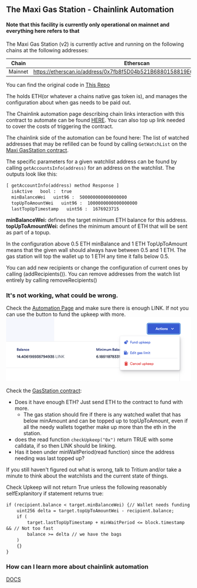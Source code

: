 ## The Maxi Gas Station - Chainlink Automation

#### Note that this facility is currently only operational on mainnet and everything here refers to that

The Maxi Gas Station (v2) is currently active and running on the following chains at the following addresses:

| Chain   | Etherscan                                                                |
|---------|--------------------------------------------------------------------------|
| Mainnet | https://etherscan.io/address/0x7fb8f5D04b521B6880158819E69538655AABD5c4  |
                                                                                             
                                                                                           
You can find the original code in [This Repo](https://github.com/BalancerMaxis/GasStationV2)

The holds ETH(or whatever a chains native gas token is), and manages the configuration about when gas needs to be paid out.

The Chainlink automation page describing chain links interaction with this contract to automate can be found [HERE](https://automation.chain.link/mainnet/49137003109931569296061861008543141201993692712511923124729013217194676883059).  You can also top up link needed to cover the costs of triggering the contract.


The chainlink side of the automation can be found here: 
The list of watched addresses that may be refilled can be found by calling  `GetWatchList` on the [Maxi GasStation contract](https://etherscan.io/address/0x2F1901f2A82fcC3Ee9010b809938816B3b06FA6A#readContract).

The specific parameters for a given watchlist address can be found by calling `getAccountsInfo(address)` for an address on the watchlist.  The outputs look like this:
```
[ getAccountInfo(address) method Response ]
  isActive   bool :  true
  minBalanceWei   uint96 :  500000000000000000
  topUpToAmountWei   uint96 :  1000000000000000000
  lastTopUpTimestamp   uint56 :  1676923715
```
**minBalanceWei:** defines the target minimum ETH balance for this address.
**topUpToAmountWei:** defines the minimum amount of ETH that will be sent as part of a topup.

In the configuration above 0.5 ETH minBalance and 1 ETH TopUpToAmount means that the given wall should always have between 0.5 and 1 ETH.  The gas station will top the wallet up to 1 ETH any time it falls below 0.5.

You can add new recipients or change the configuration of current ones by calling (addRecipients()).  You can remove addresses from the watch list entirely by calling removeRecipients()

### It's not working, what could be wrong.
Check the [Automation Page](https://automation.chain.link/mainnet/49137003109931569296061861008543141201993692712511923124729013217194676883059) and make sure there is enough LINK.  If not you can use the button to fund the upkeep with more.
![img.png](../docs/images/fundUpkeep.png)

Check the [GasStation contract](https://etherscan.io/address/0x7fb8f5D04b521B6880158819E69538655AABD5c4#writeContract): 

- Does it have enough ETH?  Just send ETH to the contract to fund with more.
   -  The gas station should fire if there is any watched wallet that has below minAmount and can be topped up to topUpToAmount, even if all the needy wallets together make up more than the eth in the station. 
- does the read function `checkUpkeep("0x")` return TRUE with some calldata, if so then LINK should be linking.
- Has it been under minWaitPeriod(read function) since the address needing was last topped up?

If you still haven't figured out what is wrong, talk to Tritium and/or take a minute to think about the watchlists and the current state of things.

Check Upkeep will not return True unless the following reasonably selfExplanitory if statement returns true:

```solidity
if (recipient.balance < target.minBalanceWei) {// Wallet needs funding
    uint256 delta = target.topUpToAmountWei - recipient.balance;
    if (
        target.lastTopUpTimestamp + minWaitPeriod <= block.timestamp && // Not too fast
        balance >= delta // we have the bags
    ) 
    {}
}
```

### How can I learn more about chainlink automation
[DOCS](https://docs.chain.link/chainlink-automation/introduction)
